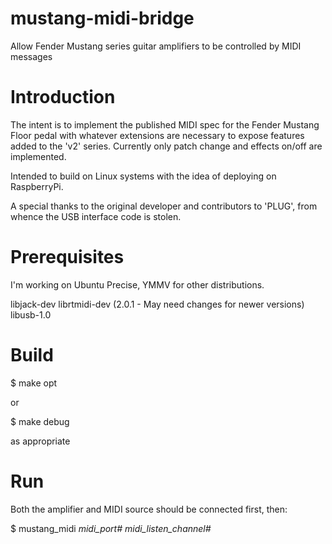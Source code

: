 # mustang-midi-bridge

Allow Fender Mustang series guitar amplifiers to be controlled by MIDI
messages

# Introduction

The intent is to implement the published MIDI spec for the Fender
Mustang Floor pedal with whatever extensions are necessary to expose
features added to the 'v2' series. Currently only patch change and
effects on/off are implemented.

Intended to build on Linux systems with the idea of deploying on
RaspberryPi.

A special thanks to the original developer and contributors to 'PLUG',
from whence the USB interface code is stolen.

# Prerequisites

I'm working on Ubuntu Precise, YMMV for other distributions.

libjack-dev
librtmidi-dev (2.0.1 - May need changes for newer versions)
libusb-1.0

# Build

$ make opt

or 

$ make debug

as appropriate

# Run

Both the amplifier and MIDI source should be connected first, then:

$ mustang_midi _midi_port#_ _midi_listen_channel#_


